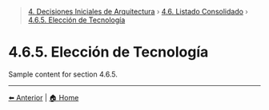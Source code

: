 > [4. Decisiones Iniciales de Arquitectura](../../4.md) › [4.6. Listado Consolidado](../4.6.md) › [4.6.5. Elección de Tecnología](4.6.5.md)

# 4.6.5. Elección de Tecnología

Sample content for section 4.6.5.

---

[⬅️ Anterior](../4.6.4/4.6.4.md) | [🏠 Home](../../../README.md)